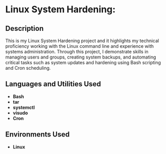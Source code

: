 <h1>Linux System Hardening:</h1>


<h2>Description</h2>
This is my Linux System Hardening project and it highlights my technical proficiency working with the Linux command line  and experience with systems administration. Through this project, I demonstrate skills in managing users and groups, creating system backups, and automating critical tasks such as system updates and hardening using Bash scripting and Cron scheduling. 

<br />


<h2>Languages and Utilities Used</h2>

- <b>Bash</b>
- <b>tar</b>
- <b>systemctl</b>
- <b>visudo</b>
- <b>Cron</b>

<h2>Environments Used </h2>

- <b>Linux</b> 


